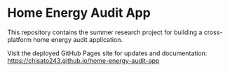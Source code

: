 # Home Energy Audit App

This repository contains the summer research project for building a cross-platform home energy audit application. 

Visit the deployed GitHub Pages site for updates and documentation:
https://chisato243.github.io/home-energy-audit-app
